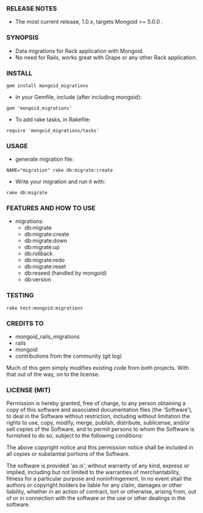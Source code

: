 ### RELEASE NOTES
* The most current release, 1.0.x, targets Mongoid >= 5.0.0 .

### SYNOPSIS
* Data migrations for Rack application with Mongoid.
* No need for Rails, works great with Grape or any other Rack application.

### INSTALL

`gem install mongoid_migrations`

* In your Gemfile, include (after including mongoid):

`gem 'mongoid_migrations'`

* To add rake tasks, in Rakefile:

`require 'mongoid_migrations/tasks'`

### USAGE
* generate migration file:

`NAME="migration" rake db:migrate:create`

* Write your migration and run it with:

`rake db:migrate`

### FEATURES AND HOW TO USE
* migrations:
  * db:migrate
  * db:migrate:create
  * db:migrate:down
  * db:migrate:up
  * db:rollback
  * db:migrate:redo
  * db:migrate:reset
  * db:reseed (handled by mongoid)
  * db:version

### TESTING

`rake test:mongoid:migrations`

### CREDITS TO
* mongoid_rails_migrations
* rails
* mongoid
* contributions from the community (git log)

Much of this gem simply modifies existing code from both projects.
With that out of the way, on to the license.

### LICENSE (MIT)

Permission is hereby granted, free of charge, to any person obtaining a copy of this software and associated documentation files (the 'Software'),
to deal in the Software without restriction, including without limitation the rights to use, copy, modify, merge, publish,
distribute, sublicense, and/or sell copies of the Software, and to permit persons to whom the Software is furnished to do so, subject to
the following conditions:

The above copyright notice and this permission notice shall be included in all copies or substantial portions of the Software.

The software is provided 'as is', without warranty of any kind, express or implied, including but not limited to the warranties of
merchantability, fitness for a particular purpose and noninfringement. In no event shall the authors or copyright holders be liable for any
claim, damages or other liability, whether in an action of contract, tort or otherwise, arising from, out of or in connection with the
software or the use or other dealings in the software.
